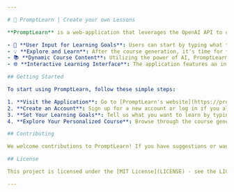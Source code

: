 ```yaml
---

# 📖 PromptLearn | Create your own Lessons

**PromptLearn** is a web-application that leverages the OpenAI API to create dynamic, personalized content for an engaging and tailored learning experience. 

- 🚀 **User Input for Learning Goals**: Users can start by typing what they want to learn. Our system will then create a personalized course, broken down into several lessons, each tailored to the user's learning objectives.
- 💡 **Explore and Learn**: After the course generation, it's time for you to dive deep into the topics and absorb the knowledge. Each lesson is designed to be informative and engaging, ensuring a comprehensive learning experience.
- 📚 **Dynamic Course Content**: Utilizing the power of AI, PromptLearn dynamically generates course outlines and lesson content based on user input. This means every course is unique and specifically catered to individual learning needs.
- 🌐 **Interactive Learning Interface**: The application features an intuitive and user-friendly interface. With a clean layout and easy navigation, learners can focus on what's important - learning.

## Getting Started

To start using PromptLearn, follow these simple steps:

1. **Visit the Application**: Go to [PromptLearn's website](https://promptlearn-five.vercel.app/) .
2. **Create an Account**: Sign up for a new account or log in if you already have one.
3. **Set Your Learning Goals**: Tell us what you want to learn by typing in your learning objectives.
4. **Explore Your Personalized Course**: Browse through the course generated specifically for you and start learning at your own pace.

## Contributing

We welcome contributions to PromptLearn! If you have suggestions or want to improve the application, feel free to fork the repository and submit a pull request.

## License

This project is licensed under the [MIT License](LICENSE) - see the LICENSE file for details.

---
```

